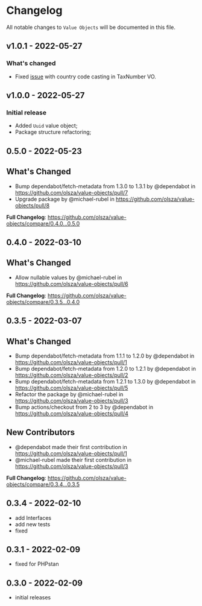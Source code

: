 # Changelog

All notable changes to `Value Objects` will be documented in this file.

## v1.0.1 - 2022-05-27

### What's changed

- Fixed [issue](https://github.com/olsza/value-objects/commit/2f2c1c0ff5eb1e5210dd2fa2d84cab5102f8e0dc) with country code casting in TaxNumber VO.

## v1.0.0 - 2022-05-27

### Initial release

- Added `Uuid` value object;
- Package structure refactoring;

## 0.5.0 - 2022-05-23

## What's Changed

- Bump dependabot/fetch-metadata from 1.3.0 to 1.3.1 by @dependabot in https://github.com/olsza/value-objects/pull/7
- Upgrade package by @michael-rubel in https://github.com/olsza/value-objects/pull/8

**Full Changelog**: https://github.com/olsza/value-objects/compare/0.4.0...0.5.0

## 0.4.0 - 2022-03-10

## What's Changed

- Allow nullable values by @michael-rubel in https://github.com/olsza/value-objects/pull/6

**Full Changelog**: https://github.com/olsza/value-objects/compare/0.3.5...0.4.0

## 0.3.5 - 2022-03-07

## What's Changed

- Bump dependabot/fetch-metadata from 1.1.1 to 1.2.0 by @dependabot in https://github.com/olsza/value-objects/pull/1
- Bump dependabot/fetch-metadata from 1.2.0 to 1.2.1 by @dependabot in https://github.com/olsza/value-objects/pull/2
- Bump dependabot/fetch-metadata from 1.2.1 to 1.3.0 by @dependabot in https://github.com/olsza/value-objects/pull/5
- Refactor the package by @michael-rubel in https://github.com/olsza/value-objects/pull/3
- Bump actions/checkout from 2 to 3 by @dependabot in https://github.com/olsza/value-objects/pull/4

## New Contributors

- @dependabot made their first contribution in https://github.com/olsza/value-objects/pull/1
- @michael-rubel made their first contribution in https://github.com/olsza/value-objects/pull/3

**Full Changelog**: https://github.com/olsza/value-objects/compare/0.3.4...0.3.5

## 0.3.4 - 2022-02-10

- add Interfaces
- add new tests
- fixed

## 0.3.1 - 2022-02-09

- fixed for PHPstan

## 0.3.0 - 2022-02-09

- initial releases
